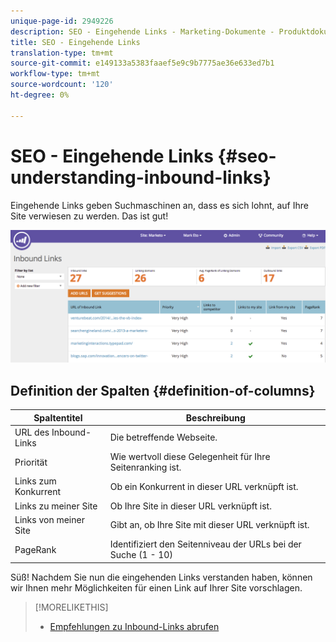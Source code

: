 ```yaml
---
unique-page-id: 2949226
description: SEO - Eingehende Links - Marketing-Dokumente - Produktdokumentation
title: SEO - Eingehende Links
translation-type: tm+mt
source-git-commit: e149133a5383faaef5e9c9b7775ae36e633ed7b1
workflow-type: tm+mt
source-wordcount: '120'
ht-degree: 0%

---
```



# SEO - Eingehende Links {#seo-understanding-inbound-links}

Eingehende Links geben Suchmaschinen an, dass es sich lohnt, auf Ihre Site verwiesen zu werden. Das ist gut!

![](assets/image2014-9-18-13-3a18-3a10.png)

## Definition der Spalten {#definition-of-columns}

| Spaltentitel | Beschreibung |
|---|---|
| URL des Inbound-Links | Die betreffende Webseite. |
| Priorität | Wie wertvoll diese Gelegenheit für Ihre Seitenranking ist. |
| Links zum Konkurrent | Ob ein Konkurrent in dieser URL verknüpft ist. |
| Links zu meiner Site | Ob Ihre Site in dieser URL verknüpft ist. |
| Links von meiner Site | Gibt an, ob Ihre Site mit dieser URL verknüpft ist. |
| PageRank | Identifiziert den Seitenniveau der URLs bei der Suche (1 - 10) |

Süß! Nachdem Sie nun die eingehenden Links verstanden haben, können wir Ihnen mehr Möglichkeiten für einen Link auf Ihrer Site vorschlagen.

>[!MORELIKETHIS]
>
>* [Empfehlungen zu Inbound-Links abrufen](seo-get-inbound-link-suggestions.md)

>



